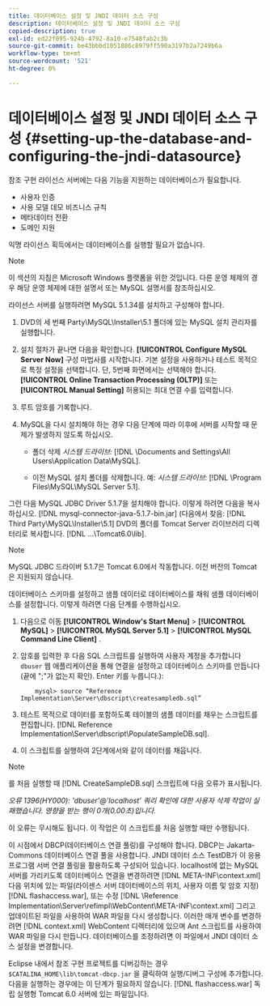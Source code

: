 ```yaml
---
title: 데이터베이스 설정 및 JNDI 데이터 소스 구성
description: 데이터베이스 설정 및 JNDI 데이터 소스 구성
copied-description: true
exl-id: ed22f095-924b-4792-8a10-e7548fab2c3b
source-git-commit: be43bbbd1051886c8979ff590a3197b2a7249b6a
workflow-type: tm+mt
source-wordcount: '521'
ht-degree: 0%

---
```


# 데이터베이스 설정 및 JNDI 데이터 소스 구성 {#setting-up-the-database-and-configuring-the-jndi-datasource}

참조 구현 라이선스 서버에는 다음 기능을 지원하는 데이터베이스가 필요합니다.

* 사용자 인증
* 사용 모델 데모 비즈니스 규칙
* 메타데이터 전환
* 도메인 지원

익명 라이선스 획득에서는 데이터베이스를 실행할 필요가 없습니다.

>[!NOTE]
>
>이 섹션의 지침은 Microsoft Windows 플랫폼을 위한 것입니다. 다른 운영 체제의 경우 해당 운영 체제에 대한 설명서 또는 MySQL 설명서를 참조하십시오.

라이선스 서버를 실행하려면 MySQL 5.1.34를 설치하고 구성해야 합니다.

1. DVD의 세 번째 Party\MySQL\Installer\5.1 폴더에 있는 MySQL 설치 관리자를 실행합니다.
1. 설치 절차가 끝나면 다음을 확인합니다. **[!UICONTROL Configure MySQL Server Now]** 구성 마법사를 시작합니다. 기본 설정을 사용하거나 테스트 목적으로 특정 설정을 선택합니다. 단, 5번째 화면에서는 선택해야 합니다. **[!UICONTROL Online Transaction Processing (OLTP)]** 또는 **[!UICONTROL Manual Setting]** 허용되는 최대 연결 수를 입력합니다.

1. 루트 암호를 기록합니다.
1. MySQL을 다시 설치해야 하는 경우 다음 단계에 따라 이후에 서버를 시작할 때 문제가 발생하지 않도록 하십시오.

   * 폴더 삭제 *시스템 드라이브:* [!DNL \Documents and Settings\All Users\Application Data\MySQL].

   * 이전 MySQL 설치 폴더를 삭제합니다. 예: *시스템 드라이브:* [!DNL \Program Files\MySQL\MySQL Server 5.1].

그런 다음 MySQL JDBC Driver 5.1.7을 설치해야 합니다. 이렇게 하려면 다음을 복사하십시오. [!DNL mysql-connector-java-5.1.7-bin.jar] (다음에서 찾음: [!DNL Third Party\MySQL\Installer\5.1] DVD의 폴더를 Tomcat Server 라이브러리 디렉터리로 복사합니다. [!DNL ...\Tomcat6.0\lib].

>[!NOTE]
>
>MySQL JDBC 드라이버 5.1.7은 Tomcat 6.0에서 작동합니다. 이전 버전의 Tomcat은 지원되지 않습니다.

데이터베이스 스키마를 설정하고 샘플 데이터로 데이터베이스를 채워 샘플 데이터베이스를 설정합니다. 이렇게 하려면 다음 단계를 수행하십시오.

1. 다음으로 이동  **[!UICONTROL Window's Start Menu]** > **[!UICONTROL MySQL]** > **[!UICONTROL MySQL Server 5.1]** > **[!UICONTROL MySQL Command Line Client]** .
1. 암호를 입력한 후 다음 SQL 스크립트를 실행하여 사용자 계정을 추가합니다 `dbuser` 웹 애플리케이션을 통해 연결을 설정하고 데이터베이스 스키마를 만듭니다(끝에 &quot;;&quot;가 없는지 확인). Enter 키를 누릅니다.):

   ```
       mysql> source “Reference Implementation\Server\dbscript\createsampledb.sql”
   ```

1. 테스트 목적으로 데이터를 포함하도록 테이블의 샘플 데이터를 채우는 스크립트를 편집합니다. [!DNL Reference Implementation\Server\dbscript\PopulateSampleDB.sql].
1. 이 스크립트를 실행하여 2단계에서와 같이 데이터를 채웁니다.

>[!NOTE]
>
>를 처음 실행할 때 [!DNL CreateSampleDB.sql] 스크립트에 다음 오류가 표시됩니다.

*오류 1396(HY000): &#39;dbuser&#39;@&#39;localhost&#39; 쿼리 확인에 대한 사용자 삭제 작업이 실패했습니다. 영향을 받는 행이 0개(0.00초)입니다.*

이 오류는 무시해도 됩니다. 이 작업은 이 스크립트를 처음 실행할 때만 수행됩니다.

이 시점에서 DBCP(데이터베이스 연결 풀링)를 구성해야 합니다. DBCP는 Jakarta-Commons 데이터베이스 연결 풀을 사용합니다. JNDI 데이터 소스 TestDB가 이 응용 프로그램 서버 연결 풀링을 활용하도록 구성되어 있습니다. localhost에 없는 MySQL 서버를 가리키도록 데이터베이스 연결을 변경하려면 [!DNL META-INF\context.xml] 다음 위치에 있는 파일(라이센스 서버 데이터베이스의 위치, 사용자 이름 및 암호 지정) [!DNL flashaccess.war], 또는 수정 [!DNL \Reference Implementation\Server\refimpl\WebContent\META-INF\context.xml] 그리고 업데이트된 파일을 사용하여 WAR 파일을 다시 생성합니다. 이러한 매개 변수를 변경하려면 [!DNL context.xml] WebContent 디렉터리에 있으며 Ant 스크립트를 사용하여 WAR 파일을 다시 만듭니다. 데이터베이스를 조정하려면 이 파일에서 JNDI 데이터 소스 설정을 변경합니다.

Eclipse 내에서 참조 구현 프로젝트를 디버깅하는 경우 `$CATALINA_HOME\lib\tomcat-dbcp.jar` 을 클릭하여 실행/디버그 구성에 추가합니다. 다음을 실행하는 경우에는 이 단계가 필요하지 않습니다. [!DNL flashaccess.war] 독립 실행형 Tomcat 6.0 서버에 있는 파일입니다.
